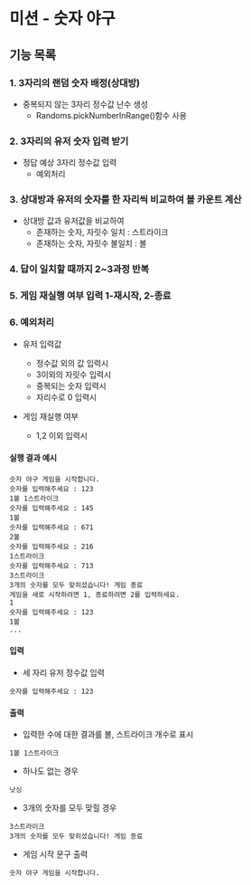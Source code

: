 # 미션 - 숫자 야구

## 기능 목록

### 1. 3자리의 랜덤 숫자 배정(상대방)
- 중복되지 않는 3자리 정수값 난수 생성
    * Randoms.pickNumberInRange()함수 사용
### 2. 3자리의 유저 숫자 입력 받기  
- 정답 예상 3자리 정수값 입력
    * 예외처리
### 3. 상대방과 유저의 숫자를 한 자리씩 비교하여 볼 카운트 계산
- 상대방 값과 유저값을 비교하여 
    * 존재하는 숫자, 자릿수 일치 : 스트라이크
    * 존재하는 숫자, 자릿수 불일치 : 볼
### 4. 답이 일치할 때까지 2~3과정 반복
### 5. 게임 재실행 여부 입력 1-재시작, 2-종료
### 6. 예외처리
- 유저 입력값
    - 정수값 외의 값 입력시
    - 3이외의 자릿수 입력시
    - 중복되는 숫자 입력시  
    - 자리수로 0 입력시

- 게임 재실행 여부
    - 1,2 이외 입력시



#### 실행 결과 예시
```
숫자 야구 게임을 시작합니다.
숫자를 입력해주세요 : 123
1볼 1스트라이크
숫자를 입력해주세요 : 145
1볼
숫자를 입력해주세요 : 671
2볼
숫자를 입력해주세요 : 216
1스트라이크
숫자를 입력해주세요 : 713
3스트라이크
3개의 숫자를 모두 맞히셨습니다! 게임 종료
게임을 새로 시작하려면 1, 종료하려면 2를 입력하세요.
1
숫자를 입력해주세요 : 123
1볼
...
```

#### 입력

- 세 자리 유저 정수값 입력
```
숫자를 입력해주세요 : 123
```

#### 출력

- 입력한 수에 대한 결과를 볼, 스트라이크 개수로 표시

```
1볼 1스트라이크
```

- 하나도 없는 경우

```
낫싱
```

- 3개의 숫자를 모두 맞힐 경우

```
3스트라이크
3개의 숫자를 모두 맞히셨습니다! 게임 종료
```

- 게임 시작 문구 출력

```
숫자 야구 게임을 시작합니다.
```